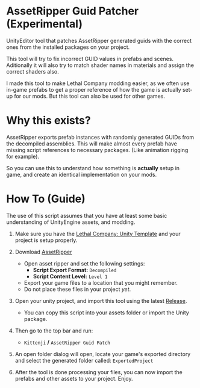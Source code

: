 # AssetRipper Guid Patcher (Experimental)
 UnityEditor tool that patches AssetRipper generated guids with the correct ones from the installed packages on your project.

This tool will try to fix incorrect GUID values in prefabs and scenes. Aditionally it will also try to match shader names in materials and assign the correct shaders also.

I made this tool to make Lethal Company modding easier, as we often use in-game prefabs to get a proper reference of how the game is actually set-up for our mods. But this tool can also be used for other games.

# Why this exists?
AssetRipper exports prefab instances with randomly generated GUIDs from the decompiled assemblies. This will make almost every prefab have missing script references to necessary packages. (Like animation rigging for example).

So you can use this to understand how something is **actually** setup in game, and create an identical implementation on your mods.

# How To (Guide)
The use of this script assumes that you have at least some basic understanding of UnityEngine assets, and modding.

1. Make sure you have the [Lethal Company: Unity Template](https://github.com/EvaisaDev/LethalCompanyUnityTemplate/tree/main#readme) and your project is setup properly.

2. Download [AssetRipper](https://github.com/AssetRipper/AssetRipper/releases/latest)
    - Open asset ripper and set the following settings:
      - **Script Export Format:** `Decompiled`
      - **Script Content Level:** `Level 1`
    - Export your game files to a location that you might remember.
    - Do not place these files in your project *yet*.

3. Open your unity project, and import this tool using the latest [Release](https://github.com/ChrisFeline/AssetRipperGuidPatcher/releases/latest).
    - You can copy this script into your assets folder or import the Unity package.

4. Then go to the top bar and run:
    - `Kittenji` **/** `AssetRipper Guid Patch`
5. An open folder dialog will open, locate your game's exported directory and select the generated folder called: `ExportedProject`
6. After the tool is done processing your files, you can now import the prefabs and other assets to your project. Enjoy.